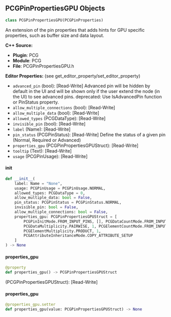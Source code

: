 ## PCGPinPropertiesGPU Objects

```python
class PCGPinPropertiesGPU(PCGPinProperties)
```

An extension of the pin properties that adds hints for GPU specific properties, such as buffer size and data layout.

**C++ Source:**

- **Plugin**: PCG
- **Module**: PCG
- **File**: PCGPinPropertiesGPU.h

**Editor Properties:** (see get_editor_property/set_editor_property)

- ``advanced_pin`` (bool):  [Read-Write] Advanced pin will be hidden by default in the UI and will be shown only if the user extend the node (in the UI) to see advanced pins.
  deprecated: Use IsAdvancedPin function or PinStatus property.
- ``allow_multiple_connections`` (bool):  [Read-Write]
- ``allow_multiple_data`` (bool):  [Read-Write]
- ``allowed_types`` (PCGDataType):  [Read-Write]
- ``invisible_pin`` (bool):  [Read-Write]
- ``label`` (Name):  [Read-Write]
- ``pin_status`` (PCGPinStatus):  [Read-Write] Define the status of a given pin (Normal, Required or Advanced)
- ``properties_gpu`` (PCGPinPropertiesGPUStruct):  [Read-Write]
- ``tooltip`` (Text):  [Read-Write]
- ``usage`` (PCGPinUsage):  [Read-Write]

<a id="unreal.PCGPinPropertiesGPU.__init__"></a>

#### __init__

```python
def __init__(
    label: Name = "None",
    usage: PCGPinUsage = PCGPinUsage.NORMAL,
    allowed_types: PCGDataType = 0,
    allow_multiple_data: bool = False,
    pin_status: PCGPinStatus = PCGPinStatus.NORMAL,
    invisible_pin: bool = False,
    allow_multiple_connections: bool = False,
    properties_gpu: PCGPinPropertiesGPUStruct = [
        PCGPinInitMode.FROM_INPUT_PINS, [], PCGDataCountMode.FROM_INPUT_DATA,
        PCGDataMultiplicity.PAIRWISE, 1, PCGElementCountMode.FROM_INPUT_DATA,
        PCGElementMultiplicity.PRODUCT, 1,
        PCGAttributeInheritanceMode.COPY_ATTRIBUTE_SETUP
    ]
) -> None
```

<a id="unreal.PCGPinPropertiesGPU.properties_gpu"></a>

#### properties_gpu

```python
@property
def properties_gpu() -> PCGPinPropertiesGPUStruct
```

(PCGPinPropertiesGPUStruct):  [Read-Write]

<a id="unreal.PCGPinPropertiesGPU.properties_gpu"></a>

#### properties_gpu

```python
@properties_gpu.setter
def properties_gpu(value: PCGPinPropertiesGPUStruct) -> None
```

<a id="unreal.PCGLandscapeDataProps"></a>